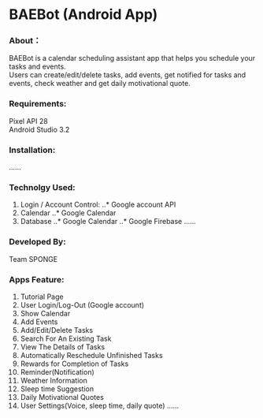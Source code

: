 # BAEBot (Android App)

### About：
BAEBot is a calendar scheduling assistant app that helps you schedule your tasks and events.  
Users can create/edit/delete tasks, add events, get notified for tasks and events, check weather and get daily motivational quote.

### Requirements:
Pixel API 28   
Android Studio 3.2

### Installation:
......

### Technolgy Used:
1. Login / Account Control:
..* Google account API
2. Calendar
..* Google Calendar
3. Database
..* Google Calendar
..* Google Firebase
......

### Developed By:
Team SPONGE

### Apps Feature:
1. Tutorial Page
2. User Login/Log-Out (Google account)
3. Show Calendar
4. Add Events
5. Add/Edit/Delete Tasks
6. Search For An Existing Task
7. View The Details of Tasks
8. Automatically Reschedule Unfinished Tasks
9. Rewards for Completion of Tasks
10. Reminder(Notification)
11. Weather Information
12. Sleep time Suggestion
13. Daily Motivational Quotes 
14. User Settings(Voice, sleep time, daily quote)
......
